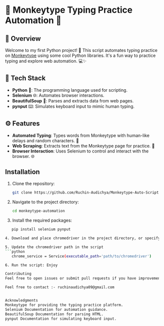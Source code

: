 # 🐍 Monkeytype Typing Practice Automation 🚀

## 📜 Overview

Welcome to my first Python project! 🎉 This script automates typing practice on [Monkeytype](https://monkeytype.com) using some cool Python libraries. It's a fun way to practice typing and explore web automation. 💻✨

## 🔧 Tech Stack

- **Python** 🐍: The programming language used for scripting.
- **Selenium** 🌐: Automates browser interactions.
- **BeautifulSoup** 🥣: Parses and extracts data from web pages.
- **pynput** ⌨️: Simulates keyboard input to mimic human typing.

## ⚙️ Features

- **Automated Typing**: Types words from Monkeytype with human-like delays and random characters. 🤖
- **Web Scraping**: Extracts text from the Monkeytype page for practice. 📄
- **Browser Interaction**: Uses Selenium to control and interact with the browser. 🌐

## Installation


1. Clone the repository:
   ```bash
   git clone https://github.com/Ruchin-Audichya/Monkeytype-Auto-Script
   
2. Navigate to the project directory:
   ```bash
   cd monkeytype-automation

3. Install the required packages:
```bash
   pip install selenium pynput

4. Download and place chromedriver in the project directory, or specify its path in the script.

5. Update the chromedriver path in the script
```python
   chrome_service = Service(executable_path='path/to/chromedriver')

6. Run the script: Enjoy

Contributing
Feel free to open issues or submit pull requests if you have improvements or fixes.

Feel free to contact :- ruchinaudichya09@gmail.com 


Acknowledgments
Monkeytype for providing the typing practice platform.
Selenium Documentation for automation guidance.
BeautifulSoup Documentation for parsing HTML.
pynput Documentation for simulating keyboard input.




      

